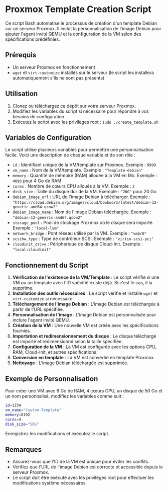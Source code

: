 # Proxmox Template Creation Script

Ce script Bash automatise le processus de création d'un template Debian sur un serveur Proxmox. Il inclut la personnalisation de l'image Debian pour ajouter l'agent invité QEMU et la configuration de la VM selon des spécifications prédéfinies.

## Prérequis

- Un serveur Proxmox en fonctionnement
- `wget` et `virt-customize` installés sur le serveur (le script les installera automatiquement s'ils ne sont pas présents)

## Utilisation

1. Clonez ou téléchargez ce dépôt sur votre serveur Proxmox.
2. Modifiez les variables du script si nécessaire pour répondre à vos besoins de configuration.
3. Exécutez le script avec les privilèges root : `sudo ./create_template.sh`

## Variables de Configuration

Le script utilise plusieurs variables pour permettre une personnalisation facile. Voici une description de chaque variable et de son rôle :

- `id` : Identifiant unique de la VM/template sur Proxmox. Exemple : `9999`
- `vm_name` : Nom de la VM/template. Exemple : `"Template-debian"`
- `memory` : Quantité de mémoire (RAM) allouée à la VM en Mo. Exemple : `4096` pour 4 Go de RAM
- `cores` : Nombre de cœurs CPU alloués à la VM. Exemple : `2`
- `disk_size` : Taille du disque dur de la VM. Exemple : `"20G"` pour 20 Go
- `debian_image_url` : URL de l'image Debian à télécharger. Exemple : `"https://cloud.debian.org/images/cloud/bookworm/latest/debian-12-generic-amd64.qcow2"`
- `debian_image_name` : Nom de l'image Debian téléchargée. Exemple : `"debian-12-generic-amd64.qcow2"`
- `storage_pool` : Pool de stockage Proxmox où le disque sera importé. Exemple : `"local-lvm"`
- `network_bridge` : Pont réseau utilisé par la VM. Exemple : `"vmbr0"`
- `scsihw_type` : Type de contrôleur SCSI. Exemple : `"virtio-scsi-pci"`
- `cloudinit_drive` : Périphérique de disque Cloud-Init. Exemple : `"local:cloudinit"`

## Fonctionnement du Script

1. **Vérification de l'existence de la VM/Template** : Le script vérifie si une VM ou un template avec l'ID spécifié existe déjà. Si c'est le cas, il la supprime.
2. **Installation des outils nécessaires** : Le script vérifie et installe `wget` et `virt-customize` si nécessaire.
3. **Téléchargement de l'image Debian** : L'image Debian est téléchargée à partir de l'URL spécifiée.
4. **Personnalisation de l'image** : L'image Debian est personnalisée pour inclure l'agent invité QEMU.
5. **Création de la VM** : Une nouvelle VM est créée avec les spécifications fournies.
6. **Importation et redimensionnement du disque** : Le disque téléchargé est importé et redimensionné selon la taille spécifiée.
7. **Configuration de la VM** : La VM est configurée avec les options CPU, RAM, Cloud-Init, et autres spécifications.
8. **Conversion en template** : La VM est convertie en template Proxmox.
9. **Nettoyage** : L'image Debian téléchargée est supprimée.

## Exemple de Personnalisation

Pour créer une VM avec 8 Go de RAM, 4 cœurs CPU, un disque de 50 Go et un nom personnalisé, modifiez les variables comme suit :

```bash
id=1234
vm_name="Custom-Template"
memory=8192
cores=4
disk_size="50G"
```

Enregistrez les modifications et exécutez le script.

## Remarques

- Assurez-vous que l'ID de la VM est unique pour éviter les conflits.
- Vérifiez que l'URL de l'image Debian est correcte et accessible depuis le serveur Proxmox.
- Le script doit être exécuté avec les privilèges root pour effectuer les modifications système nécessaires.

